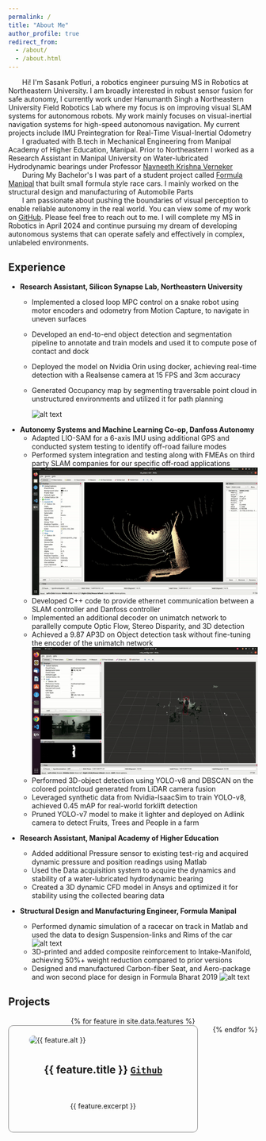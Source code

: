 ```yaml
---
permalink: /
title: "About Me"
author_profile: true
redirect_from: 
  - /about/
  - /about.html
---
```


<!-- <p style="text-align: justify"> -->
<div style="text-indent: 2em;">
Hi! I'm Sasank Potluri, a robotics engineer pursuing MS in Robotics at Northeastern University. I am broadly interested in robust sensor fusion for safe autonomy, I currently work under Hanumanth Singh a Northeastern University Field Robotics Lab where my focus is on improving visual SLAM systems for autonomous robots. My work mainly focuses on visual-inertial navigation systems for high-speed autonomous navigation. My current projects include IMU Preintegration for Real-Time Visual-Inertial Odometry
</div>
<div style="text-indent: 2em;">
I graduated with B.tech in Mechanical Engineering from Manipal Academy of Higher Education, Manipal. Prior to Northeastern I worked as a Research Assistant in Manipal University  on Water-lubricated Hydrodynamic bearings under Professor <a href="https://www.manipal.edu/mit/department-faculty/faculty-list/navaneeth-krishna-vernekar/_jcr_content.html">Navneeth Krishna Verneker</a>
</div>
<div style="text-indent: 2em;">
During My Bachelor's I was part of a student project called <a href="https://www.formulamanipal.in/">Formula Manipal</a> that built small formula style race cars. I mainly worked on the structural design and manufacturing of Automobile Parts
</div>
<div style="text-indent: 2em;">
I am passionate about pushing the boundaries of visual perception to enable reliable autonomy in the real world. You can view some of my work on <a href="https://github.com/sasank98">GitHub</a>. Please feel free to reach out to me. I will complete my MS in Robotics in April 2024 and continue pursuing my dream of developing autonomous systems that can operate safely and effectively in complex, unlabeled environments.
</div>
<!-- A data-driven personal website
======
Outside of my core research, I enjoy working on computer vision projects related to 3D scene view synthesis, image super-resolution and Diffusion Models. These include , stereo depth mapping, and more.
Like many other Jekyll-based GitHub Pages templates, academicpages makes you separate the website's content from its form. The content & metadata of your website are in structured markdown files, while various other files constitute the theme, specifying how to transform that content & metadata into HTML pages. You keep these various markdown (.md), YAML (.yml), HTML, and CSS files in a public GitHub repository. Each time you commit and push an update to the repository, the [GitHub pages](https://pages.github.com/) service creates static HTML pages based on these files, which are hosted on GitHub's servers free of charge.Many of the features of dynamic content management systems (like Wordpress) can be achieved in this fashion, using a fraction of the computational resources and with far less vulnerability to hacking and DDoSing. You can also modify the theme to your heart's content without touching the content of your site. If you get to a point where you've broken something in Jekyll/HTML/CSS beyond repair, your markdown files describing your talks, publications, etc. are safe. You can rollback the changes or even delete the repository and start over -- just be sure to save the markdown files! Finally, you can also write scripts that process the structured data on the site, such as [this one](https://github.com/academicpages/academicpages.github.io/blob/master/talkmap.ipynb) that analyzes metadata in pages about talks to display [a map of every location you've given a talk](https://academicpages.github.io/talkmap.html). -->

<!-- Getting started
======
1. Register a GitHub account if you don't have one and confirm your e-mail (required!)
1. Fork [this repository](https://github.com/academicpages/academicpages.github.io) by clicking the "fork" button in the top right. 
1. Go to the repository's settings (rightmost item in the tabs that start with "Code", should be below "Unwatch"). Rename the repository "[your GitHub username].github.io", which will also be your website's URL.
1. Set site-wide configuration and create content & metadata (see below -- also see [this set of diffs](http://archive.is/3TPas) showing what files were changed to set up [an example site](https://getorg-testacct.github.io) for a user with the username "getorg-testacct")
1. Upload any files (like PDFs, .zip files, etc.) to the files/ directory. They will appear at https://[your GitHub username].github.io/files/example.pdf.  
1. Check status by going to the repository settings, in the "GitHub pages" section

Site-wide configuration
------
The main configuration file for the site is in the base directory in [_config.yml](https://github.com/academicpages/academicpages.github.io/blob/master/_config.yml), which defines the content in the sidebars and other site-wide features. You will need to replace the default variables with ones about yourself and your site's github repository. The configuration file for the top menu is in [_data/navigation.yml](https://github.com/academicpages/academicpages.github.io/blob/master/_data/navigation.yml). For example, if you don't have a portfolio or blog posts, you can remove those items from that navigation.yml file to remove them from the header. 

Create content & metadata
------
For site content, there is one markdown file for each type of content, which are stored in directories like _publications, _talks, _posts, _teaching, or _pages. For example, each talk is a markdown file in the [_talks directory](https://github.com/academicpages/academicpages.github.io/tree/master/_talks). At the top of each markdown file is structured data in YAML about the talk, which the theme will parse to do lots of cool stuff. The same structured data about a talk is used to generate the list of talks on the [Talks page](https://academicpages.github.io/talks), each [individual page](https://academicpages.github.io/talks/2012-03-01-talk-1) for specific talks, the talks section for the [CV page](https://academicpages.github.io/cv), and the [map of places you've given a talk](https://academicpages.github.io/talkmap.html) (if you run this [python file](https://github.com/academicpages/academicpages.github.io/blob/master/talkmap.py) or [Jupyter notebook](https://github.com/academicpages/academicpages.github.io/blob/master/talkmap.ipynb), which creates the HTML for the map based on the contents of the _talks directory).

**Markdown generator** -->

<!-- I have also created [a set of Jupyter notebooks](https://github.com/academicpages/academicpages.github.io/tree/master/markdown_generator
) that converts a CSV containing structured data about talks or presentations into individual markdown files that will be properly formatted for the academicpages template. The sample CSVs in that directory are the ones I used to create my own personal website at stuartgeiger.com. My usual workflow is that I keep a spreadsheet of my publications and talks, then run the code in these notebooks to generate the markdown files, then commit and push them to the GitHub repository. -->

<!-- How to edit your site's GitHub repository
------


Example: editing a markdown file for a talk
![Editing a markdown file for a talk](/images/editing-talk.png)

For more info
------
More info about configuring academicpages can be found in [the guide](https://academicpages.github.io/markdown/). The [guides for the Minimal Mistakes theme](https://mmistakes.github.io/minimal-mistakes/docs/configuration/) (which this theme was forked from) might also be helpful. -->

Experience 
---------
<!-- * __Computer Vision Teaching Assistant, Khoury College of Computer Science__
    *  -->
* __Research Assistant, Silicon Synapse Lab, Northeastern University__
    * Implemented a closed loop MPC control on a snake robot using motor encoders and odometry from Motion Capture, to navigate in uneven surfaces 

    * Developed an end-to-end object detection and segmentation pipeline to annotate and train models and used it to compute pose of contact and dock 
    * Deployed the model on Nvidia Orin using docker, achieving real-time detection with a Realsense camera at 15 FPS and 3cm accuracy 
    * Generated Occupancy map by segmenting traversable point cloud in unstructured environments and utilized it for path planning 
    
      ![alt text](../images/personal/cobra.gif)
* __Autonomy Systems and Machine Learning Co-op, Danfoss Autonomy__
    * Adapted LIO-SAM for a 6-axis IMU using additional GPS and conducted system testing to identify off-road failure modes
    * Performed system integration and testing along with FMEAs on third party SLAM companies for our specific off-road applications
      ![alt text](../images/personal/slam.gif)
    * Developed C++ code to provide ethernet communication between a SLAM controller and Danfoss controller
    * Implemented an additional decoder on unimatch network to parallelly compute Optic Flow, Stereo Disparity, and 3D detection
    * Achieved a 9.87 AP3D on Object detection task without fine-tuning the encoder of the unimatch network
      ![alt text](../images/personal/k_manoj.gif)
    * Performed 3D-object detection using YOLO-v8 and DBSCAN on the colored pointcloud generated from LiDAR camera fusion
    * Leveraged synthetic data from Nvidia-IsaacSim to train YOLO-v8, achieved 0.45 mAP for real-world forklift detection
    * Pruned YOLO-v7 model to make it lighter and deployed on Adlink camera to detect Fruits, Trees and People in a farm

<!-- <div style="display: flex; justify-content: center;">
  <video width="320" height="240" controls loop>
    <source src="./images/personal/k_manoj.webm" type="video/webm">
    Your browser does not support the video tag.
  </video>
</div> -->

* __Research Assistant, Manipal Academy of Higher Education__
  * Added additional Pressure sensor to existing test-rig and acquired dynamic pressure and position readings using Matlab
  * Used the Data acquisition system to acquire the dynamics and stability of a water-lubricated hydrodynamic bearing
  * Created a 3D dynamic CFD model in Ansys and optimized it for stability using the collected bearing data

* __Structural Design and Manufacturing Engineer, Formula Manipal__
  * Performed dynamic simulation of a racecar on track in Matlab and used the data to design Suspension-links and Rims of the car
      ![alt text](../images/personal/manifold.gif)
  * 3D-printed and added composite reinforcement to Intake-Manifold, achieving 50%+ weight reduction compared to prior versions
  * Designed and manufactured Carbon-fiber Seat, and Aero-package and won second place for design in Formula Bharat 2019
    ![alt text](../images/personal/undertray.gif)


Projects 
---------

<html>
<head>
  <style>
    .row {
      display: flex;
      flex-wrap: wrap;
      column-gap: 30px;
      justify-content: center; /* Center the columns horizontally */
    }
    .column {
      flex: 50%;
      padding: 20px;
      border: 1px solid grey; /* Add a border around each column */
      border-radius: 10px; /* Round the corners of the boxes */
      box-sizing: border-box; /* Include border and padding in element's total width and height */
      display: flex; /* Make the column a flex container */
      flex-direction: column; /* Stack the items vertically */
      align-items: center; /* Center the items horizontally */
    }
    .column img {
      width: 100%;
      height: auto;
      max-width: 300px;
      object-fit: cover;
      border-radius: 10px;
    }
    .column h2 {
      font-weight: bold;
      padding: 10px; /* Add padding around the title */
    }
    .column p {
      font-size: 14px; 
      text-align: justify;
      padding: 10px; /* Add padding around the description */
    }
  </style>
</head>
<body>
  <div class="row">
    {% for feature in site.data.features %}
      <div class="column">
        <img src="{{ feature.image_path }}" alt="{{ feature.alt }}">
        <h2> {{ feature.title }}  <a href="{{ feature.url }}"><code>Github</code></a></h2> <!-- Add feature.url in href -->
        <p>{{ feature.excerpt }}</p>
      </div>
    {% endfor %}
  </div>
</body>
</html>